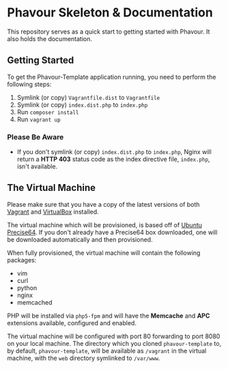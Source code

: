 Phavour Skeleton & Documentation
================================

This repository serves as a quick start to getting started with Phavour. It also holds the documentation.

## Getting Started

To get the Phavour-Template application running, you need to perform the following steps:

1. Symlink (or copy) `Vagrantfile.dist` to `Vagrantfile`
2. Symlink (or copy) `index.dist.php` to `index.php`
3. Run `composer install`
4. Run `vagrant up`

### Please Be Aware

- If you don't symlink (or copy) `index.dist.php` to `index.php`, Nginx will return a **HTTP 403** status code as the index directive file, `index.php`, isn't available.

## The Virtual Machine

Please make sure that you have a copy of the latest versions of both [Vagrant](https://www.vagrantup.com/downloads.html) and [VirtualBox](https://www.virtualbox.org/wiki/Downloads) installed.

The virtual machine which will be provisioned, is based off of [Ubuntu Precise64](http://releases.ubuntu.com/12.04.4/). If you don't already have a Precise64 box downloaded, one will be downloaded automatically and then provisioned.

When fully provisioned, the virtual machine will contain the following packages:

- vim
- curl
- python
- nginx
- memcached

PHP will be installed via `php5-fpm` and will have the **Memcache** and **APC** extensions available, configured and enabled.

The virtual machine will be configured with port 80 forwarding to port 8080 on your local machine. The directory which you cloned `phavour-template` to, by default, `phavour-template`, will be available as `/vagrant` in the virtual machine, with the `web` directory symlinked to `/var/www`.